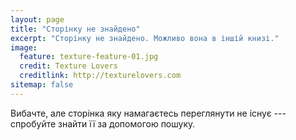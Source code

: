 ```yaml
---
layout: page
title: "Сторінку не знайдено"
excerpt: "Сторінку не знайдено. Можливо вона в іншій книзі."
image:
  feature: texture-feature-01.jpg
  credit: Texture Lovers
  creditlink: http://texturelovers.com
sitemap: false
---  
```


Вибачте, але сторінка яку намагаєтесь переглянути не існує --- спробуйте знайти її за допомогою пошуку.

<script type="text/javascript">
  var GOOG_FIXURL_LANG = 'uk';
  var GOOG_FIXURL_SITE = '{{ site.url }}'
</script>
<script type="text/javascript"
  src="http://linkhelp.clients.google.com/tbproxy/lh/wm/fixurl.js">
</script>